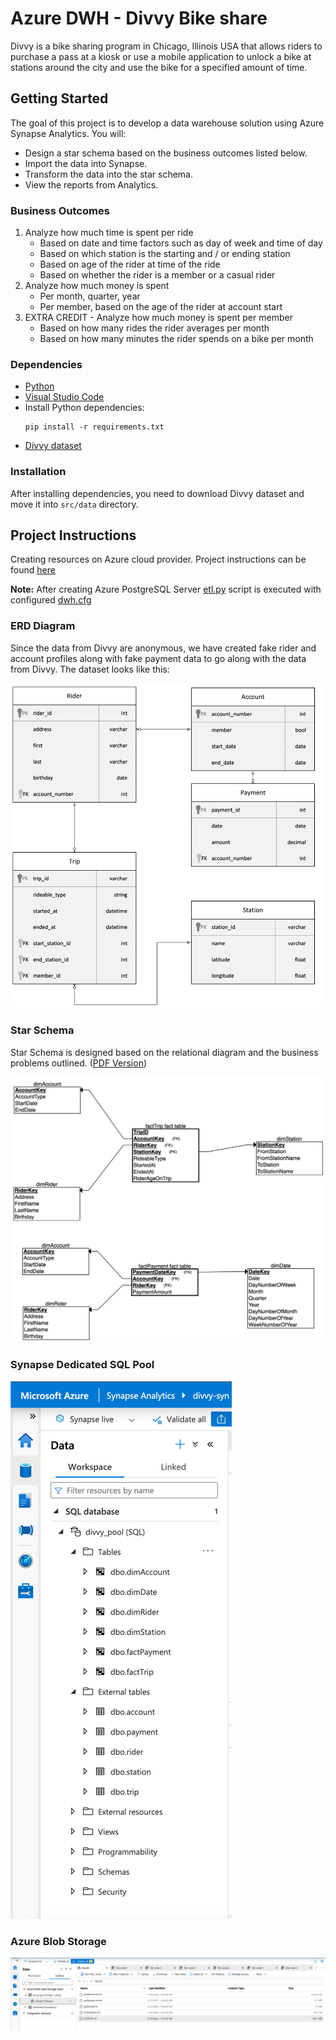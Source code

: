 # Azure DWH - Divvy Bike share

Divvy is a bike sharing program in Chicago, Illinois USA that allows riders to purchase a pass at a kiosk or use a mobile application to unlock a bike at stations around the city and use the bike for a specified amount of time.

## Getting Started

The goal of this project is to develop a data warehouse solution using Azure Synapse Analytics. You will:

- Design a star schema based on the business outcomes listed below.
- Import the data into Synapse.
- Transform the data into the star schema.
- View the reports from Analytics.

### Business Outcomes
1. Analyze how much time is spent per ride
   - Based on date and time factors such as day of week and time of day
   - Based on which station is the starting and / or ending station
   - Based on age of the rider at time of the ride
   - Based on whether the rider is a member or a casual rider
2. Analyze how much money is spent
   - Per month, quarter, year
   - Per member, based on the age of the rider at account start
3. EXTRA CREDIT - Analyze how much money is spent per member
   - Based on how many rides the rider averages per month
   - Based on how many minutes the rider spends on a bike per month

### Dependencies

- [Python](https://www.python.org/downloads/)
- [Visual Studio Code](https://code.visualstudio.com/)
- Install Python dependencies:
   ```
   pip install -r requirements.txt
   ```
- [Divvy dataset](https://video.udacity-data.com/topher/2022/March/622a5fc6_azure-data-warehouse-projectdatafiles/azure-data-warehouse-projectdatafiles.zip)

### Installation

After installing dependencies, you need to download Divvy dataset and move it into `src/data` directory.

## Project Instructions

Creating resources on Azure cloud provider.
Project instructions can be found [here](./INSTRUCTIONS.md)

**Note:** After creating Azure PostgreSQL Server [etl.py](./src/etl.py) script is executed with configured [dwh.cfg](./src/dwh.cfg)

### ERD Diagram
Since the data from Divvy are anonymous, we have created fake rider and account profiles along with fake payment data to go along with the data from Divvy. The dataset looks like this:

![ERD](./resources/divvy-erd.png)

### Star Schema
Star Schema is designed based on the relational diagram and the business problems outlined. ([PDF Version](./resources/divvy-star-schema.pdf))

![Star Schema](./resources/divvy-star-schema.png)

### Synapse Dedicated SQL Pool
![synapse dedicated sql pool](./resources/synapse_divvy_pool_sql.png)

### Azure Blob Storage
![azure blob storage](./resources/azure_blob_storage.png)

